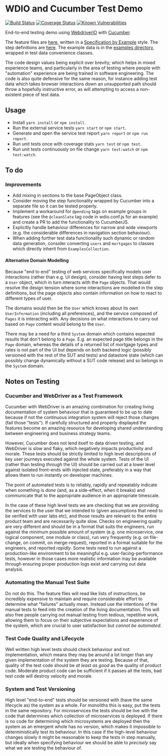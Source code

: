 # WDIO and Cucumber Test Demo
[![Build Status](https://travis-ci.org/jimCresswell/sr2-nw-jim.svg?branch=master)](https://travis-ci.org/jimCresswell/sr2-nw-jim)
[![Coverage Status](https://coveralls.io/repos/github/jimCresswell/sr2-nw-jim/badge.svg?branch=master)](https://coveralls.io/github/jimCresswell/sr2-nw-jim?branch=master)
[![Known Vulnerabilities](https://snyk.io/test/github/jimCresswell/sr2-nw-jim/badge.svg?targetFile=package.json)](https://snyk.io/test/github/jimCresswell/sr2-nw-jim?targetFile=package.json)

End-to-end testing demo using [WebdriverIO](https://webdriver.io/) with [Cucumber](https://cucumber.io/).

The feature files are [here](src/features), written in a [Specification by Example](https://gojko.net/books/specification-by-example/) style. The step definitions are [here](src/steps). The example data is in the [examples directory](src/examples), wrapped in test data convenience classes.

The code design values being explicit over brevity; which helps in mixed experience teams, and particularly in the area of testing where people with "automation" experience are being trained in software engineering. The code is also quite defensive for the same reason, for instance adding test data which takes browser interactions down an unsupported path should throw a hopefully instructive error, as will attempting to access a non-existent piece of test data.

## Usage

 * Install `yarn install` or `npm install`.
 * Run the external service tests `yarn start` or `npm start`.
 * Generate and open the service test report `yarn report` or `npm run report`.
 * Run unit tests once with coverage stats `yarn test` or `npm test`.
 * Run unit tests continuously on file change `yarn test:watch` or `npm test:watch`.


## To do

### Improvements

  * Add mixing in sections to the base PageObject class.
  * Consider moving the step functionality wrapped by Cucumber into a separate file so it can be tested properly.
  * Implement a workaround for `@pending` tags on example groups in features (see the `@cleanSlate` tag code in wdio.conf.js for an example) and create a PR to add the functionality to CucumberJS.
  * Explicitly handle behaviour differences for narrow and wide viewports (e.g. the considerable differences in navigation section behaviour).
  * When adding further test data functionality such dynamic or random data generation, consider converting `users` and `mortgages` to classes which directly inherit from `ExamplesCollection`.

#### Alternative Domain Modelling

Because "end to end" testing of web services specifically models user interactions (rather than e.g. UI design), consider having test steps defer to a `User` object, which in turn interacts with the `Page` objects. That would resolve the design tension where some interactions are modelled in the step definitions, but the page objects also contain information on how to react to different types of user.

The domains would then be the `User` which knows about its own `UserInformation` (including all preferences), and the service composed of `Pages` it is interacting with. Any decisions on what interactions to carry out based on `Page` content would belong to the `User`.

There may be a need for a third `System` domain which contains expected results that don't belong to a `Page`. E.g. an expected page title belongs in the `Page` domain, whereas the details of a returned list of mortgage types and rates is not part of the UI but depends on both backend logic (possibly versioned with the rest of the SUT and tests) and datastore state (which can possibly change dynamically without a SUT code release) and so belongs in the `System` domain.


## Notes on Testing

### Cucumber and WebDriver as a Test Framework

Cucumber with WebDriver is an amazing combination for creating living documentation of system behaviour that is guaranteed to be up to date because if not the continuous integration system will reject those changes (fail those "tests"). If carefully structured and properly displayed the features become an amazing resource for developing shared understanding between engineering and business strategy teams.

However, Cucumber does not lend itself to data driven testing, and WebDriver is *slow* and flaky, which negatively impacts productivity and morale. These tests should be strictly limited to high level descriptions of key user journeys executed against the whole system. Tests of the UI (rather than testing _through_ the UI) should be carried out at a lower level against isolated front-ends with injected state, preferably in a way that allows them to run instantly on developer machines.

The point of automated tests is to reliably, rapidly and repeatably indicate when something is *done* (and, as a side-effect, when it breaks) and communicate that to the appropriate audience in an appropriate timescale.

In the case of these high level tests we are checking that we are providing the services to the user that we intended to (given assumptions that need to be verified with user labs etc), and those results are relevant to the entire product team and are necessarily quite slow. Checks on engineering quality are very different and should be in a format that suits the engineers, run against the minimum possible amount of system (e.g. one microservice, one logical component, one module or class), run very frequently (e.g. on file-change, on commit, on merge-request), reported in a format suitable for the engineers, and reported *rapidly*. Some tests need to run against a production-like environment to be meaningful e.g. user-facing-performance tests, however in those cases more realistic information may be available through ensuring proper production logs exist and carrying out data analysis.

### Automating the Manual Test Suite

Do not do this. The feature files will read like lists of instructions, be incredibly expensive to maintain and require considerable effort to determine what "failures" actually mean. Instead use the intentions of the manual tests to feed into the creation of the living documentation. This will also free people carrying out manual testing from tedious, repetitive work, allowing them to focus on their subjective expectations and experience of the system, which are crucial to user satisfaction but _cannot be automated_.

### Test Code Quality and Lifecycle

Well written high level tests should check behaviour and not implementation, which means they may be around a lot longer than any given implementation of the system they are testing. Because of that, quality of the test code should be _at least as good_ as the quality of product code. Moderate product code can be sufficient if it passes all the tests, bad test code will destroy velocity and morale.

### System and Test Versioning

High level "end-to-end" tests should be versioned with (have the same lifecycle as) the system as a whole. For monoliths this is easy, put the tests in the same repository. For microservices the tests should be live with the code that determines which collection of microservices is deployed. If there is no code for determining which microsystems are deployed then the system as an emergent whole has no version, which makes it impossible to deterministically test its behaviour. In this case if the high-level behaviour changes slowly it might be reasonable to keep the tests in step manually, but ideally when specifying behaviour we should be able to _precisely_ say what we are testing the behaviour of.

